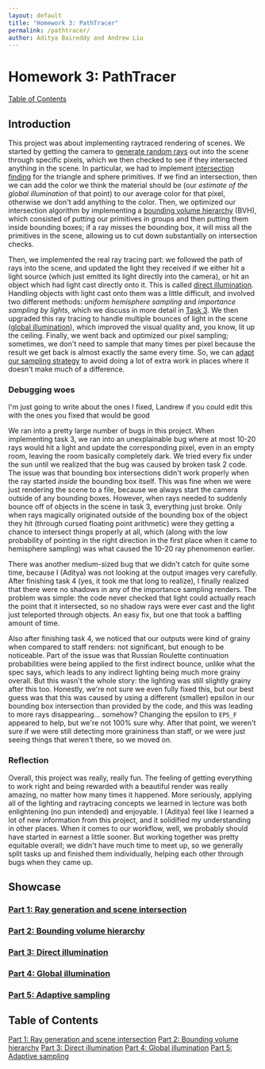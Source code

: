 ```yaml
---
layout: default
title: "Homework 3: PathTracer"
permalink: /pathtracer/
author: Aditya Baireddy and Andrew Liu
---
```

# Homework 3: PathTracer
[Table of Contents]({{site.baseurl}}/pathtracer#table-of-contents)
## Introduction
This project was about implementing raytraced rendering of scenes.
We started by getting the camera to [generate random rays]({{site.baseurl}}/pathtracer/task1) out into the scene through specific pixels, which we then checked to see if they intersected anything in the scene.
In particular, we had to implement [intersection finding]({{site.baseurl}}/pathtracer/task1) for the triangle and sphere primitives. 
If we find an intersection, then we can add the color we think the material should be (our *estimate of the global illumination* of that point) to our average color for that pixel, otherwise we don't add anything to the color.
Then, we optimized our intersection algorithm by implementing a [bounding volume hierarchy]({{site.baseurl}}/pathtracer/task2) (BVH), which consisted of putting our primitives in groups and then putting them inside bounding boxes; if a ray misses the bounding box, it will miss all the primitives in the scene, allowing us to cut down substantially on intersection checks.

Then, we implemented the real ray tracing part: we followed the path of rays into the scene, and updated the light they received if we either hit a light source (which just emitted its light directly into the camera), or hit an object which had light cast directly onto it. 
This is called [direct illumination]({{site.baseurl}}/pathtracer/task3).
Handling objects with light cast onto them was a little difficult, and involved two different methods: *uniform hemisphere sampling* and *importance sampling by lights*, which we discuss in more detail in [Task 3]({{site.baseurl}}/pathtracer/task3).
We then upgraded this ray tracing to handle multiple bounces of light in the scene ([global illumination]({{site.baseurl}}/pathtracer/task4)), which improved the visual quality and, you know, lit up the ceiling.
Finally, we went back and optimized our pixel sampling; sometimes, we don't need to sample that many times per pixel because the result we get back is almost exactly the same every time. 
So, we can [adapt our sampling strategy]({{site.baseurl}}/pathtracer/task5) to avoid doing a lot of extra work in places where it doesn't make much of a difference. 

### Debugging woes
I'm just going to write about the ones I fixed, Landrew if you could edit this with the ones you fixed that would be good

We ran into a pretty large number of bugs in this project.
When implementing task 3, we ran into an unexplainable bug where at most 10-20 rays would hit a light and update the corresponding pixel, even in an empty room, leaving the room basically completely dark.
We tried every fix under the sun until we realized that the bug was caused by broken task 2 code.
The issue was that bounding box intersections didn't work properly when the ray started *inside* the bounding box itself.
This was fine when we were just rendering the scene to a file, because we always start the camera outside of any bounding boxes.
However, when rays needed to suddenly bounce off of objects in the scene in task 3, everything just broke.
Only when rays magically originated outside of the bounding box of the object they hit (through cursed floating point arithmetic) were they getting a chance to intersect things properly at all, which (along with the low probability of pointing in the right direction in the first place when it came to hemisphere sampling) was what caused the 10-20 ray phenomenon earlier. 

There was another medium-sized bug that we didn't catch for quite some time, because I (Aditya) was not looking at the output images very carefully.
After finishing task 4 (yes, it took me that long to realize), I finally realized that there were no shadows in any of the importance sampling renders.
The problem was simple: the code never checked that light could actually reach the point that it intersected, so no shadow rays were ever cast and the light just teleported through objects.
An easy fix, but one that took a baffling amount of time.

Also after finishing task 4, we noticed that our outputs were kind of grainy when compared to staff renders: not significant, but enough to be noticeable.
Part of the issue was that Russian Roulette continuation probabilities were being applied to the first indirect bounce, unlike what the spec says, which leads to any indirect lighting being much more grainy overall.
But this wasn't the whole story: the lighting was still slightly grainy after this too. 
Honestly, we're not sure we even fully fixed this, but our best guess was that this was caused by using a different (smaller) epsilon in our bounding box intersection than provided by the code, and this was leading to more rays disappearing... somehow? 
Changing the epsilon to `EPS_F` appeared to help, but we're not 100% sure why. 
After that point, we weren't sure if we were still detecting more graininess than staff, or we were just seeing things that weren't there, so we moved on. 
### Reflection
Overall, this project was really, really fun. 
The feeling of getting everything to work right and being rewarded with a beautiful render was really amazing, no matter how many times it happened.
More seriously, applying all of the lighting and raytracing concepts we learned in lecture was both enlightening (no pun intended) and enjoyable. 
I (Aditya) feel like I learned a lot of new information from this project, and it solidified my understanding in other places. 
When it comes to our workflow, well, we probably should have started in earnest a little sooner. 
But working together was pretty equitable overall; we didn't have much time to meet up, so we generally split tasks up and finished them individually, helping each other through bugs when they came up.

## Showcase
### [Part 1: Ray generation and scene intersection]({{site.baseurl}}/pathtracer/task1/)
### [Part 2: Bounding volume hierarchy]({{site.baseurl}}/pathtracer/task2/)
### [Part 3: Direct illumination]({{site.baseurl}}/pathtracer/task3/)
### [Part 4: Global illumination]({{site.baseurl}}/pathtracer/task4/)
### [Part 5: Adaptive sampling]({{site.baseurl}}/pathtracer/task5/)
## Table of Contents
[Part 1: Ray generation and scene intersection]({{site.baseurl}}/pathtracer/task1/)
[Part 2: Bounding volume hierarchy]({{site.baseurl}}/pathtracer/task2/)
[Part 3: Direct illumination]({{site.baseurl}}/pathtracer/task3/)
[Part 4: Global illumination]({{site.baseurl}}/pathtracer/task4/)
[Part 5: Adaptive sampling]({{site.baseurl}}/pathtracer/task5/)